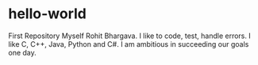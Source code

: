 # hello-world
First Repository
Myself Rohit Bhargava. I like to code, test, handle errors.
I like C, C++, Java, Python and C#.
I am ambitious in succeeding our goals one day.
